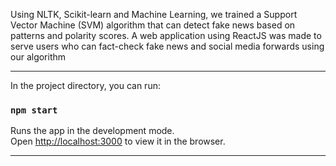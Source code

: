 Using NLTK, Scikit-learn and Machine Learning, we trained a Support Vector Machine (SVM) algorithm that
can detect fake news based on patterns and polarity scores. A web application using ReactJS was made to serve
users who can fact-check fake news and social media forwards using our algorithm

----------------------

In the project directory, you can run:

### `npm start`

Runs the app in the development mode.<br>
Open [http://localhost:3000](http://localhost:3000) to view it in the browser.

---------------
